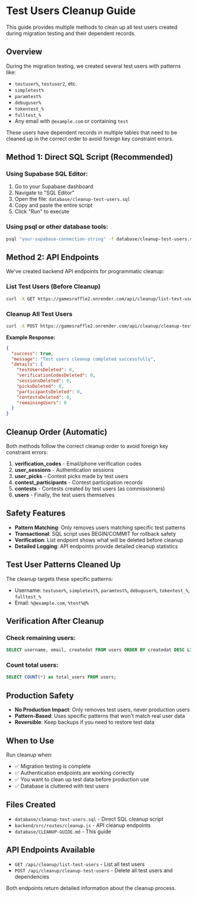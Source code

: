 # Test Users Cleanup Guide

This guide provides multiple methods to clean up all test users created during migration testing and their dependent records.

## Overview

During the migration testing, we created several test users with patterns like:
- `testuser%`, `testuser2`, etc.
- `simpletest%`
- `paramtest%` 
- `debuguser%`
- `tokentest_%`
- `fulltest_%`
- Any email with `@example.com` or containing `test`

These users have dependent records in multiple tables that need to be cleaned up in the correct order to avoid foreign key constraint errors.

## Method 1: Direct SQL Script (Recommended)

### Using Supabase SQL Editor:
1. Go to your Supabase dashboard
2. Navigate to "SQL Editor"
3. Open the file: `database/cleanup-test-users.sql`
4. Copy and paste the entire script
5. Click "Run" to execute

### Using psql or other database tools:
```bash
psql "your-supabase-connection-string" -f database/cleanup-test-users.sql
```

## Method 2: API Endpoints

We've created backend API endpoints for programmatic cleanup:

### List Test Users (Before Cleanup)
```bash
curl -X GET https://gamesraffle2.onrender.com/api/cleanup/list-test-users
```

### Cleanup All Test Users
```bash
curl -X POST https://gamesraffle2.onrender.com/api/cleanup/cleanup-test-users
```

**Example Response:**
```json
{
  "success": true,
  "message": "Test users cleanup completed successfully",
  "details": {
    "testUsersDeleted": 8,
    "verificationCodesDeleted": 0,
    "sessionsDeleted": 0,
    "picksDeleted": 0,
    "participantsDeleted": 0,
    "contestsDeleted": 0,
    "remainingUsers": 0
  }
}
```

## Cleanup Order (Automatic)

Both methods follow the correct cleanup order to avoid foreign key constraint errors:

1. **verification_codes** - Email/phone verification codes
2. **user_sessions** - Authentication sessions  
3. **user_picks** - Contest picks made by test users
4. **contest_participants** - Contest participation records
5. **contests** - Contests created by test users (as commissioners)
6. **users** - Finally, the test users themselves

## Safety Features

- **Pattern Matching**: Only removes users matching specific test patterns
- **Transactional**: SQL script uses BEGIN/COMMIT for rollback safety
- **Verification**: List endpoint shows what will be deleted before cleanup
- **Detailed Logging**: API endpoints provide detailed cleanup statistics

## Test User Patterns Cleaned Up

The cleanup targets these specific patterns:
- Username: `testuser%`, `simpletest%`, `paramtest%`, `debuguser%`, `tokentest_%`, `fulltest_%`
- Email: `%@example.com`, `%test%@%`

## Verification After Cleanup

### Check remaining users:
```sql
SELECT username, email, createdat FROM users ORDER BY createdat DESC LIMIT 10;
```

### Count total users:
```sql
SELECT COUNT(*) as total_users FROM users;
```

## Production Safety

- **No Production Impact**: Only removes test users, never production users
- **Pattern-Based**: Uses specific patterns that won't match real user data
- **Reversible**: Keep backups if you need to restore test data

## When to Use

Run cleanup when:
- ✅ Migration testing is complete
- ✅ Authentication endpoints are working correctly  
- ✅ You want to clean up test data before production use
- ✅ Database is cluttered with test users

## Files Created

- `database/cleanup-test-users.sql` - Direct SQL cleanup script
- `backend/src/routes/cleanup.js` - API cleanup endpoints
- `database/CLEANUP-GUIDE.md` - This guide

## API Endpoints Available

- `GET /api/cleanup/list-test-users` - List all test users
- `POST /api/cleanup/cleanup-test-users` - Delete all test users and dependencies

Both endpoints return detailed information about the cleanup process.